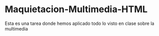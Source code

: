 # Maquietacion-Multimedia-HTML
Esta es una tarea donde hemos aplicado todo lo visto en clase sobre la multimedia 
